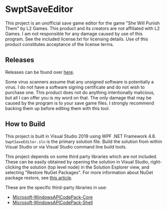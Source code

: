 # SwptSaveEditor

This project is an unofficial save game editor for the game "She Will Punish Them" by L2 Games. This product and its creators are not affiliated with L2 Games. I am not responsible for any damage caused by use of this program. See the included license.txt for licensing details. Use of this product constitutes acceptance of the license terms.

## Releases

Releases can be found over [here](https://github.com/CrystalFerrai/SwptEditor/releases).

Some virus scanners assume that any unsigned software is potentially a virus. I do not have a software signing certificate and do not wish to purchase one. This product does not do anything intentionally malicious, but all I can offer you is my word on that. The only damage that may be caused by the program is to your save game files. I strongly recommend backing them up before editing them with this tool.

## How to Build

This project is built in Visual Studio 2019 using WPF .NET Framework 4.8. `SwptSaveEditor.sln` is the primary solution file. Build the solution from within Visual Studio or via Visual Studio command line build tools.

This project depends on some third party libraries which are not included. These can be easily obtained by opening the solution in Visual Studio, right-clicking the solution (top level node) in the Solution Explorer view, and selecting "Restore NuGet Packages". For more information about NuGet package restore, see [this article](https://docs.microsoft.com/en-us/nuget/consume-packages/package-restore).

These are the specific third-party libraries in use:

* [Microsoft-WindowsAPICodePack-Core](https://www.nuget.org/packages/Microsoft-WindowsAPICodePack-Core)
* [Microsoft-WindowsAPICodePack-Shell](https://www.nuget.org/packages/Microsoft-WindowsAPICodePack-Shell)